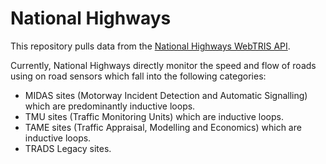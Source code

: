 # National Highways

This repository pulls data from the [National Highways WebTRIS API](https://webtris.highwaysengland.co.uk/api/swagger/ui/index).

Currently, National Highways directly monitor the speed and flow of roads using on road sensors which fall into the following categories:

* MIDAS sites (Motorway Incident Detection and Automatic Signalling) which are predominantly inductive loops. 
* TMU sites (Traffic Monitoring Units) which are inductive loops.
* TAME sites (Traffic Appraisal, Modelling and Economics) which are inductive loops.
* TRADS Legacy sites.
